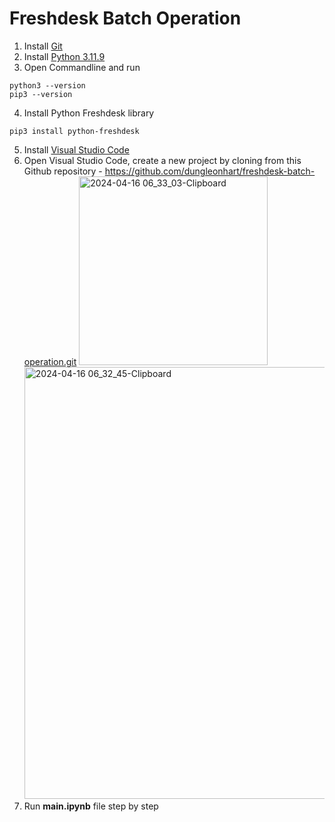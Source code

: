 # Freshdesk Batch Operation

1. Install [Git](https://git-scm.com/downloads)
2. Install [Python 3.11.9](https://www.python.org/downloads/release/python-3119/)
3. Open Commandline and run
```
python3 --version
pip3 --version
```
4. Install Python Freshdesk library
```
pip3 install python-freshdesk
```
5. Install [Visual Studio Code](https://code.visualstudio.com/download)
6. Open Visual Studio Code, create a new project by cloning from this Github repository - https://github.com/dungleonhart/freshdesk-batch-operation.git
    <img width="302" alt="2024-04-16 06_33_03-Clipboard" src="https://github.com/dungleonhart/freshdesk-batch-operation/assets/16498492/840af788-5e1e-448f-bcd3-4bb5276b7a20">
    <img width="691" alt="2024-04-16 06_32_45-Clipboard" src="https://github.com/dungleonhart/freshdesk-batch-operation/assets/16498492/7c97aa56-3041-4005-8bfd-9ed26845d50a">
8. Run **main.ipynb** file step by step

